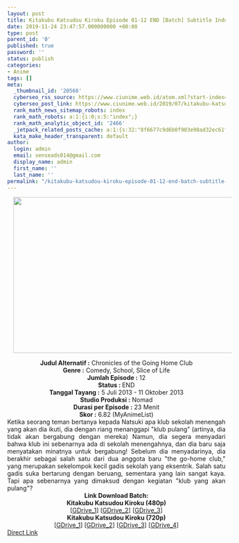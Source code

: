 ```yaml
---
layout: post
title: Kitakubu Katsudou Kiroku Episode 01-12 END [Batch] Subtitle Indonesia
date: 2019-11-24 23:47:57.000000000 +00:00
type: post
parent_id: '0'
published: true
password: ''
status: publish
categories:
- Anime
tags: []
meta:
  _thumbnail_id: '20568'
  cyberseo_rss_source: https://www.ciunime.web.id/atom.xml?start-index=1501&max-results=150
  cyberseo_post_link: https://www.ciunime.web.id/2019/07/kitakubu-katsudou-kiroku-episode-01-12.html
  rank_math_news_sitemap_robots: index
  rank_math_robots: a:1:{i:0;s:5:"index";}
  rank_math_analytic_object_id: '2466'
  _jetpack_related_posts_cache: a:1:{s:32:"8f6677c9d6b0f903e98ad32ec61f8deb";a:2:{s:7:"expires";i:1653251110;s:7:"payload";a:3:{i:0;a:1:{s:2:"id";i:25977;}i:1;a:1:{s:2:"id";i:25983;}i:2;a:1:{s:2:"id";i:25979;}}}}
  kata_make_header_transparent: default
author:
  login: admin
  email: senseads014@gmail.com
  display_name: admin
  first_name: ''
  last_name: ''
permalink: "/kitakubu-katsudou-kiroku-episode-01-12-end-batch-subtitle-indonesia/"
---
```

<div class="separator" style="clear: both; text-align: center;"><a href="https://1.bp.blogspot.com/-B93WiFTdsCo/XSDifALO9WI/AAAAAAAAbIQ/wifM4F7-CtA6noJuccVGhtCRfAW1mJPAgCLcBGAs/s1600/Kitakubu%2BKatsudou%2BKiroku.jpg" imageanchor="1" style="margin-left: 1em; margin-right: 1em;"><img border="0" data-original-height="720" data-original-width="1280" height="360" src="{{ site.baseurl }}/assets/2019/11/Kitakubu%2BKatsudou%2BKiroku.jpg" width="640" /></a></div>
<p>
<div style="text-align: center;"><b>Judul</b><b><b> Alternatif</b> :</b> Chronicles of the Going Home Club</div>
<div style="text-align: center;"><b><b>Genre :</b></b> Comedy, School, Slice of Life</div>
<div style="text-align: center;"><b>Jumlah Episode :</b> 12<br /><b>Status :&nbsp;</b>END<br /><b>Tanggal Tayang :</b> 5 Juli 2013 - 11 Oktober 2013<br /><b>Studio Produksi :</b> Nomad<br /><b>Durasi per Episode :</b> 23 Menit</div>
<div style="text-align: center;"><b>Skor :</b> 6.82 (MyAnimeList)</div>
<div style="text-align: center;"></div>
<div style="text-align: justify;">Ketika seorang teman bertanya kepada Natsuki apa klub sekolah menengah yang akan dia ikuti, dia dengan riang menanggapi "klub pulang" (artinya, dia tidak akan bergabung dengan mereka) Namun, dia segera menyadari bahwa klub ini sebenarnya ada di sekolah menengahnya, dan dia baru saja menyatakan minatnya untuk bergabung! Sebelum dia menyadarinya, dia berakhir sebagai salah satu dari dua anggota baru "the go-home club," yang merupakan sekelompok kecil gadis sekolah yang eksentrik. Salah satu gadis suka bertarung dengan beruang, sementara yang lain sangat kaya. Tapi apa sebenarnya yang dimaksud dengan kegiatan "klub yang akan pulang"?</div>
<div style="text-align: justify;"></div>
<div style="text-align: justify;"></div>
<div style="text-align: center;"><b>Link Download Batch:</b></div>
<div style="text-align: center;"><b>Kitakubu Katsudou Kiroku (480p)</b></div>
<div style="text-align: center;">[<a href="https://drive.google.com/uc?id=12qeUAeh3PSNzEGvB5dUWN8b0oaN-wpty" target="_blank" rel="noopener">GDrive_1</a>] [<a href="https://drive.google.com/uc?id=1H6tLbg9PwZwlbwVo7X3lxlsPtjVRSeYb" target="_blank" rel="noopener">GDrive_2</a>] [<a href="https://drive.google.com/uc?id=1_m8XiyLQKnhL-UkF-GjDW_R5jZLUHrCH" target="_blank" rel="noopener">GDrive_3</a>]</div>
<div style="text-align: center;"><b>Kitakubu Katsudou Kiroku (720p)</b><br />[<a href="https://drive.google.com/uc?id=1sGWSDT27g9C38O96_fYfDsBUpaxz5jz7" target="_blank" rel="noopener">GDrive_1</a>] [<a href="https://drive.google.com/uc?id=1SAnqOKwWMqzc1eviYwZ1fELAw8RJISC8" target="_blank" rel="noopener">GDrive_2</a>] [<a href="https://drive.google.com/uc?id=16DzZxEYpP_o53-HBqLxpeEcAwQw4oPVG" target="_blank" rel="noopener">GDrive_3</a>] [<a href="https://drive.google.com/uc?id=1qrqrB2qHBjGqotRiSesDXMaPTSMJC2B8" target="_blank" rel="noopener">GDrive_4</a>]</div>
<link rel="stylesheet" href="https://cdnjs.cloudflare.com/ajax/libs/font-awesome/4.7.0/css/font-awesome.min.css" />
<div class="divbtn"> <a href="https://handymansurrender.com/fihup8buzv?key=94550f7ce39444073321dde3b8782f97" class="btn"><i class="fa fa-download"></i> Direct Link</a> </div>
